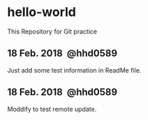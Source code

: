 # hello-world
This Repository for Git practice

## 18 Feb. 2018  @hhd0589
Just add some test information in ReadMe file.

## 18 Feb. 2018  @hhd0589
Moddify to test remote update.
